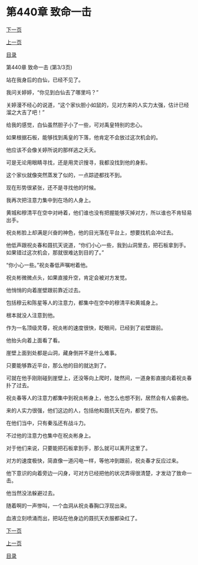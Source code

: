 <h1>第440章   致命一击</h1>
            <div><p><a href="./1320_%E7%AC%AC441%E7%AB%A0_%E6%8B%89%E6%8B%A2.md">下一页</a></p><p><a href="./1318_%E7%AC%AC440%E7%AB%A0_%E8%87%B4%E5%91%BD%E4%B8%80%E5%87%BB.md">上一页</a></p><p><a href="../">目录</a></p></div>
            <div><p>第440章   致命一击 (第3/3页)</p><p>站在我身后的白仙，已经不见了。</p><p>我问关婷婷，“你见到白仙去了哪里吗？”</p><p>关婷漫不经心的说道，“这个家伙胆小如鼠的，见对方来的人实力太强，估计已经溜之大吉了吧！”</p><p>给我的感觉，白仙虽然胆子小了一些，可对禹皇特别的忠心。</p><p>如果根据石板，能够找到禹皇的下落，他肯定不会放过这次机会的。</p><p>他应该不会像关婷所说的那样逃之夭夭。</p><p>可是无论用眼睛寻找，还是用灵识搜寻，我都没找到他的身影。</p><p>这个家伙就像突然蒸发了似的，一点踪迹都找不到。</p><p>现在形势很紧张，还不是寻找他的时候。</p><p>我再次把注意力集中到在场的人身上。</p><p>黄城和穆清平在空中对峙着，他们谁也没有把握能够灭掉对方，所以谁也不肯轻易出手。</p><p>祝炎彬脸上却满是兴奋的神色，他的目光落在平台上，想要找机会冲过去。</p><p>他低声跟祝炎春和聂抗天说道，“你们小心一些，我到山洞里去，把石板拿到手。如果错过这次机会，那就很难达到目的了。”</p><p>“你小心一些。”祝炎春低声嘱咐着他。</p><p>祝炎彬微微点头，如果直接升空，肯定会被对方发觉。</p><p>他悄悄的向着崖壁跟前靠近过去。</p><p>包括穆云和陈星等人的注意力，都集中在空中的穆清平和黄城身上。</p><p>根本就没人注意到他。</p><p>作为一名顶级灵尊，祝炎彬的速度很快，眨眼间，已经到了岩壁跟前。</p><p>他抬头向着上面看了看。</p><p>崖壁上面到处都是山洞，藏身倒并不是什么难事。</p><p>只要能够靠近平台，那么他的目的就达到了。</p><p>可就在他手刚刚碰到崖壁上，还没等向上爬时，陡然间，一道身影直接向着祝炎春扑了过去。</p><p>祝炎春等人的注意力都集中到祝炎彬身上，他怎么也想不到，居然会有人偷袭他。</p><p>来的人实力很强，他们这边的人，包括他和聂抗天在内，都受了伤。</p><p>在他们当中，只有秦泓还有战斗力。</p><p>不过他的注意力也集中在祝炎彬身上。</p><p>对于他们来说，只要能把石板拿到手，那么就可以离开这里了。</p><p>对方的速度极快，简直像一道闪电一样，等他冲到跟前，祝炎春才反应过来。</p><p>他下意识的向着旁边一闪身，可对方已经把他的状况弄得很清楚，才发动了致命一击。</p><p>他当然没法躲避过去。</p><p>随着啊的一声惨叫，一个血洞从祝炎春胸口浮现出来。</p><p>血液立刻喷涌而出，把站在他身边的聂抗天衣服都染红了。</p></div>
            <div><p><a href="./1320_%E7%AC%AC441%E7%AB%A0_%E6%8B%89%E6%8B%A2.md">下一页</a></p><p><a href="./1318_%E7%AC%AC440%E7%AB%A0_%E8%87%B4%E5%91%BD%E4%B8%80%E5%87%BB.md">上一页</a></p><p><a href="../">目录</a></p></div>